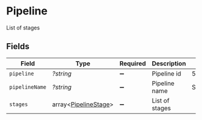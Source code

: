 # Pipeline

List of stages


## Fields

| Field                                                        | Type                                                         | Required                                                     | Description                                                  | Example                                                      |
| ------------------------------------------------------------ | ------------------------------------------------------------ | ------------------------------------------------------------ | ------------------------------------------------------------ | ------------------------------------------------------------ |
| `pipeline`                                                   | *?string*                                                    | :heavy_minus_sign:                                           | Pipeline id                                                  | 5ea675e3da0dd085acaea610                                     |
| `pipelineName`                                               | *?string*                                                    | :heavy_minus_sign:                                           | Pipeline name                                                | Sales Pipeline                                               |
| `stages`                                                     | array<[PipelineStage](../../models/shared/PipelineStage.md)> | :heavy_minus_sign:                                           | List of stages                                               |                                                              |